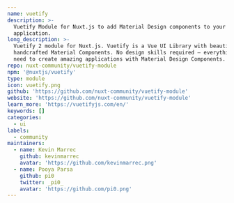 ```yaml
---
name: vuetify
description: >-
  Vuetify Module for Nuxt.js to add Material Design components to your
  application.
long_description: >-
  Vuetify 2 module for Nuxt.js. Vuetify is a Vue UI Library with beautifully
  handcrafted Material Components. No design skills required — everything you
  need to create amazing applications with Material Design Components.
repo: nuxt-community/vuetify-module
npm: '@nuxtjs/vuetify'
type: module
icon: vuetify.png
github: 'https://github.com/nuxt-community/vuetify-module'
website: 'https://github.com/nuxt-community/vuetify-module'
learn_more: 'https://vuetifyjs.com/en/'
keywords: []
categories:
  - ui
labels:
  - community
maintainers:
  - name: Kevin Marrec
    github: kevinmarrec
    avatar: 'https://github.com/kevinmarrec.png'
  - name: Pooya Parsa
    github: pi0
    twitter: _pi0_
    avatar: 'https://github.com/pi0.png'
---
```

